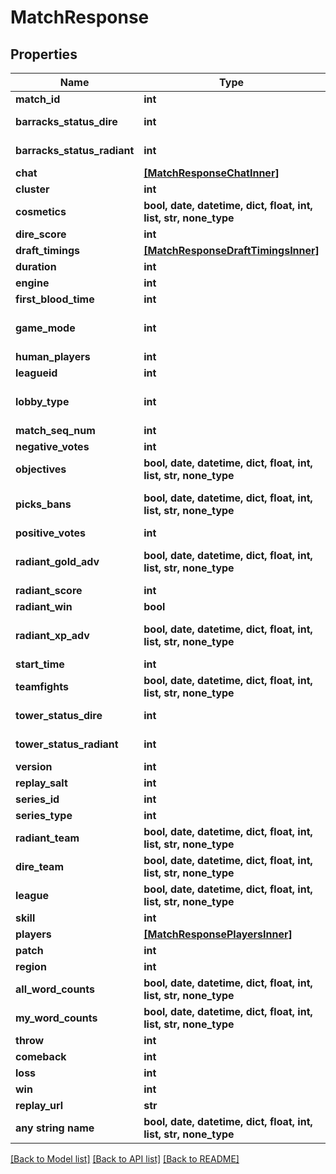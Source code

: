 # MatchResponse


## Properties
Name | Type | Description | Notes
------------ | ------------- | ------------- | -------------
**match_id** | **int** | The ID number of the match assigned by Valve | [optional] 
**barracks_status_dire** | **int** | Bitmask. An integer that represents a binary of which barracks are still standing. 63 would mean all barracks still stand at the end of the game. | [optional] 
**barracks_status_radiant** | **int** | Bitmask. An integer that represents a binary of which barracks are still standing. 63 would mean all barracks still stand at the end of the game. | [optional] 
**chat** | [**[MatchResponseChatInner]**](MatchResponseChatInner.md) | Array containing information on the chat of the game | [optional] 
**cluster** | **int** | cluster | [optional] 
**cosmetics** | **bool, date, datetime, dict, float, int, list, str, none_type** | cosmetics | [optional] 
**dire_score** | **int** | Final score for Dire (number of kills on Radiant) | [optional] 
**draft_timings** | [**[MatchResponseDraftTimingsInner]**](MatchResponseDraftTimingsInner.md) | draft_timings | [optional] 
**duration** | **int** | Duration of the game in seconds | [optional] 
**engine** | **int** | engine | [optional] 
**first_blood_time** | **int** | Time in seconds at which first blood occurred | [optional] 
**game_mode** | **int** | Integer corresponding to game mode played. List of constants can be found here: https://github.com/odota/dotaconstants/blob/master/json/game_mode.json | [optional] 
**human_players** | **int** | Number of human players in the game | [optional] 
**leagueid** | **int** | leagueid | [optional] 
**lobby_type** | **int** | Integer corresponding to lobby type of match. List of constants can be found here: https://github.com/odota/dotaconstants/blob/master/json/lobby_type.json | [optional] 
**match_seq_num** | **int** | match_seq_num | [optional] 
**negative_votes** | **int** | Number of negative votes the replay received in the in-game client | [optional] 
**objectives** | **bool, date, datetime, dict, float, int, list, str, none_type** | objectives | [optional] 
**picks_bans** | **bool, date, datetime, dict, float, int, list, str, none_type** | Object containing information on the draft. Each pick/ban contains a boolean relating to whether the choice is a pick or a ban, the hero ID, the team the picked or banned it, and the order. | [optional] 
**positive_votes** | **int** | Number of positive votes the replay received in the in-game client | [optional] 
**radiant_gold_adv** | **bool, date, datetime, dict, float, int, list, str, none_type** | Array of the Radiant gold advantage at each minute in the game. A negative number means that Radiant is behind, and thus it is their gold disadvantage.  | [optional] 
**radiant_score** | **int** | Final score for Radiant (number of kills on Radiant) | [optional] 
**radiant_win** | **bool** | Boolean indicating whether Radiant won the match | [optional] 
**radiant_xp_adv** | **bool, date, datetime, dict, float, int, list, str, none_type** | Array of the Radiant experience advantage at each minute in the game. A negative number means that Radiant is behind, and thus it is their experience disadvantage.  | [optional] 
**start_time** | **int** | The Unix timestamp at which the game started | [optional] 
**teamfights** | **bool, date, datetime, dict, float, int, list, str, none_type** | teamfights | [optional] 
**tower_status_dire** | **int** | Bitmask. An integer that represents a binary of which Dire towers are still standing. | [optional] 
**tower_status_radiant** | **int** | Bitmask. An integer that represents a binary of which Radiant towers are still standing. | [optional] 
**version** | **int** | Parse version, used internally by OpenDota | [optional] 
**replay_salt** | **int** | replay_salt | [optional] 
**series_id** | **int** | series_id | [optional] 
**series_type** | **int** | series_type | [optional] 
**radiant_team** | **bool, date, datetime, dict, float, int, list, str, none_type** | radiant_team | [optional] 
**dire_team** | **bool, date, datetime, dict, float, int, list, str, none_type** | dire_team | [optional] 
**league** | **bool, date, datetime, dict, float, int, list, str, none_type** | league | [optional] 
**skill** | **int** | Skill bracket assigned by Valve (Normal, High, Very High) | [optional] 
**players** | [**[MatchResponsePlayersInner]**](MatchResponsePlayersInner.md) | Array of information on individual players | [optional] 
**patch** | **int** | Information on the patch version the game is played on | [optional] 
**region** | **int** | Integer corresponding to the region the game was played on | [optional] 
**all_word_counts** | **bool, date, datetime, dict, float, int, list, str, none_type** | Word counts of the all chat messages in the player&#39;s games | [optional] 
**my_word_counts** | **bool, date, datetime, dict, float, int, list, str, none_type** | Word counts of the player&#39;s all chat messages | [optional] 
**throw** | **int** | Maximum gold advantage of the player&#39;s team if they lost the match | [optional] 
**comeback** | **int** | Maximum gold disadvantage of the player&#39;s team if they won the match | [optional] 
**loss** | **int** | Maximum gold disadvantage of the player&#39;s team if they lost the match | [optional] 
**win** | **int** | Maximum gold advantage of the player&#39;s team if they won the match | [optional] 
**replay_url** | **str** | replay_url | [optional] 
**any string name** | **bool, date, datetime, dict, float, int, list, str, none_type** | any string name can be used but the value must be the correct type | [optional]

[[Back to Model list]](../README.md#documentation-for-models) [[Back to API list]](../README.md#documentation-for-api-endpoints) [[Back to README]](../README.md)


